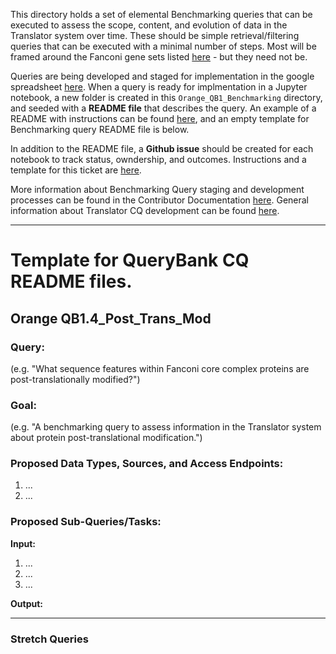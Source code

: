 This directory holds a set of elemental Benchmarking queries that can be executed to assess the scope, content, and evolution of data in the Translator system over time. These should be simple retrieval/filtering queries that can be executed with a minimal number of steps. Most will be framed around the Fanconi gene sets listed [here](https://github.com/NCATS-Tangerine/cq-notebooks/tree/master/FA_gene_sets) - but they need not be.

Queries are being developed and staged for implementation in the google spreadsheet [here](https://docs.google.com/spreadsheets/d/1wbP1Ykryibcan2ZgZTOmnGp9WjcRE7nNig3akiq0PuY/edit#gid=1337100562).  When a query is ready for implmentation in a Jupyter notebook, a new folder is created in this `Orange_QB1_Benchmarking` directory, and seeded with a **README file** that describes the query. An example of a README with instructions can be found [here](https://github.com/NCATS-Tangerine/cq-notebooks/blob/master/Contributor_Docs/cq_readme_template.md), and an empty template for Benchmarking query README file is below.

In addition to the README file, a **Github issue** should be created for each notebook to track status, owndership, and outcomes.  Instructions and a template for this ticket are [here](https://github.com/NCATS-Tangerine/cq-notebooks/blob/master/Contributor_Docs/notebook_status_ticket_template.md). 

More information about Benchmarking Query staging and development processes can be found in the Contributor Documentation [here](https://github.com/NCATS-Tangerine/cq-notebooks/blob/master/Contributor_Docs/Query_Bank_Development.md). General information about Translator CQ development can be found [here](https://github.com/NCATS-Tangerine/cq-notebooks/blob/master/Contributor_Docs/CONTRIBUTING.md).
    

-----

# Template for QueryBank CQ README files.

## Orange QB1.4_Post_Trans_Mod

### Query:
(e.g. "What sequence features within Fanconi core complex proteins are post-translationally modified?")

### Goal:
(e.g. "A benchmarking query to assess information in the Translator system about protein post-translational modification.")

### Proposed Data Types, Sources, and Access Endpoints:
  1. ...
  2. ...
  
### Proposed Sub-Queries/Tasks:
   
**Input:** 
  1. ...
  2. ...
  3. ...

**Output:**

 -----
 
 ### Stretch Queries

